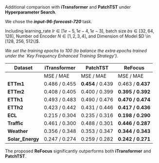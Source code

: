 Additional comparison with **iTransformer** and **PatchTST** under **Hyperparameter Search**. 

We chose the ***input-96-forecast-720*** task.

Including learning_rate $lr \in [1e−5, 1e−4, 1e-3]$, batch size $bs \in [32, 64, 128]$, Number od Encoder $N \in [1,2,3,4]$, 
and Dimension of Model $D \in [128, 256, 512\]$. 

*We set the training epochs to 100 (to balance the extra epochs trained under the `Key Frequency Enhanced Training Strategy').*

|Dataset|iTransformer|PatchTST|ReFocus|
|-|-|-|-|
||MSE / MAE| MSE / MAE| MSE / MAE|
| **ETTm1**      | 0.486 / 0.455   | **0.454** / 0.439  | 0.463 / **0.437**  |
| **ETTm2**      | 0.408 / 0.405   | 0.400 / 0.399  | **0.395 / 0.392**  |
| **ETTh1**      | 0.493 / 0.483   | 0.490 / 0.476  | **0.470 / 0.474**  |
| **ETTh2**      | 0.423 / 0.442   | 0.431 / 0.446  | **0.417 / 0.436**  |
| **ECL**        | 0.215 / 0.304   | 0.235 / 0.316  | **0.198 / 0.290**  |
| **Traffic**    | 0.461 / 0.300   | 0.488 / 0.301  | **0.446 / 0.287**  |
| **Weather**    | 0.356 / 0.348   | 0.353 / 0.347  | **0.344 / 0.343**  |
| **Solar_Energy** | 0.247 / 0.274 | 0.259 / 0.282  | **0.242 / 0.271**  |

The proposed **ReFocus** significantly outperforms both **iTransformer** and **PatchTST**.
